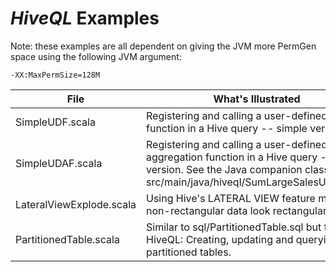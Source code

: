 # _HiveQL_ Examples

Note: these examples are all dependent on giving the JVM more PermGen space using
the following JVM argument:

    -XX:MaxPermSize=128M

| File                     | What's Illustrated    |
|--------------------------|-----------------------|
| SimpleUDF.scala          | Registering and calling a user-defined function in a Hive query -- simple version. |
| SimpleUDAF.scala         | Registering and calling a user-defined aggregation function in a Hive query -- simple version. See the Java companion class in src/main/java/hiveql/SumLargeSalesUDAF.java |
| LateralViewExplode.scala | Using Hive's LATERAL VIEW feature make non-rectangular data look rectangular. |
| PartitionedTable.scala   | Similar to sql/PartitionedTable.sql but for HiveQL: Creating, updating and querying partitioned tables. |